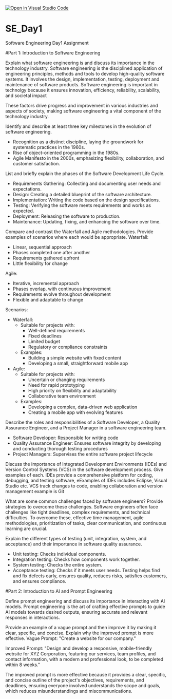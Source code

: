 [![Open in Visual Studio Code](https://classroom.github.com/assets/open-in-vscode-2e0aaae1b6195c2367325f4f02e2d04e9abb55f0b24a779b69b11b9e10269abc.svg)](https://classroom.github.com/online_ide?assignment_repo_id=15597759&assignment_repo_type=AssignmentRepo)
# SE_Day1
Software Engineering Day1 Assignment

#Part 1: Introduction to Software Engineering

Explain what software engineering is and discuss its importance in the technology industry.
Software engineering is the disciplined application of engineering principles, methods and tools to develop high-quality software systems. It involves the design, implementation, testing, deployment and maintenance of software products. Software engineering is important in technolgy because it ensures innovation, efficiency, reliability, scalability, and societal impact

These factors drive progress and improvement in various industries and aspects of society, making software engineering a vital component of the technology industry.


Identify and describe at least three key milestones in the evolution of software engineering.
- Recognition as a distinct discipline, laying the groundwork for systematic practices in the 1960s.
- Rise of object-oriented programming in the 1980s.
- Agile Manifesto in the 2000s, emphasizing flexibility, collaboration, and customer satisfaction.


List and briefly explain the phases of the Software Development Life Cycle.
- Requirements Gathering: Collecting and documenting user needs and expectations.
- Design: Creating a detailed blueprint of the software architecture.
- Implementation: Writing the code based on the design specifications.
- Testing: Verifying the software meets requirements and works as expected.
- Deployment: Releasing the software to production.
- Maintenance: Updating, fixing, and enhancing the software over time.



Compare and contrast the Waterfall and Agile methodologies. Provide examples of scenarios where each would be appropriate.
Waterfall:

- Linear, sequential approach
- Phases completed one after another
- Requirements gathered upfront
- Little flexibility for change

Agile:

- Iterative, incremental approach
- Phases overlap, with continuous improvement
- Requirements evolve throughout development
- Flexible and adaptable to change

Scenarios:

- Waterfall:
    - Suitable for projects with:
        - Well-defined requirements
        - Fixed deadlines
        - Limited budget
        - Regulatory or compliance constraints
    - Examples:
        - Building a simple website with fixed content
        - Developing a small, straightforward mobile app
- Agile:
    - Suitable for projects with:
        - Uncertain or changing requirements
        - Need for rapid prototyping
        - High priority on flexibility and adaptability
        - Collaborative team environment
    - Examples:
        - Developing a complex, data-driven web application
        - Creating a mobile app with evolving features


Describe the roles and responsibilities of a Software Developer, a Quality Assurance Engineer, and a Project Manager in a software engineering team.
- Software Developer: Responsible for writing code
- Quality Assurance Engineer: Ensures software integrity by developing and conducting thorough testing procedures
- Project Managers: Supervises the entire software project lifecycle

Discuss the importance of Integrated Development Environments (IDEs) and Version Control Systems (VCS) in the software development process. Give examples of each.
IDEs provide a comprehensive platform for coding, debugging, and testing software, eExamples of IDEs includes Eclipse, Visual Studio etc.
VCS track changes to code, enabling collaboration and version management example is Git

What are some common challenges faced by software engineers? Provide strategies to overcome these challenges.
Software engineers often face challenges like tight deadlines, complex requirements, and technical difficulties. To overcome these, effective time management, agile methodologies, prioritization of tasks, clear communication, and continuous learning are crucial.

Explain the different types of testing (unit, integration, system, and acceptance) and their importance in software quality assurance.
- Unit testing: Checks individual components.
- Integration testing: Checks how components work together.
- System testing: Checks the entire system.
- Acceptance testing: Checks if it meets user needs.
Testing helps find and fix defects early, ensures quality, reduces risks, satisfies customers, and ensures compliance.

#Part 2: Introduction to AI and Prompt Engineering


Define prompt engineering and discuss its importance in interacting with AI models.
Prompt engineering is the art of crafting effective prompts to guide AI models towards desired outputs, ensuring accurate and relevant responses in interactions.

Provide an example of a vague prompt and then improve it by making it clear, specific, and concise. Explain why the improved prompt is more effective.
Vague Prompt:
"Create a website for our company."

Improved Prompt:
"Design and develop a responsive, mobile-friendly website for XYZ Corporation, featuring our services, team profiles, and contact information, with a modern and professional look, to be completed within 8 weeks."

The improved prompt is more effective because it provides a clear, specific, and concise outline of the project's objectives, requirements, and deadlines, ensuring everyone involved understands the scope and goals, which reduces misunderstandings and miscommunications.
